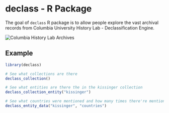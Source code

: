 
<!-- README.md is generated from README.Rmd. Please edit that file -->

# declass - R Package

The goal of `declass` R package is to allow people explore the vast
archival records from Columbia University History Lab - Declassification
Engine.

![Columbia History Lab Archives](../history_lab_archives.png)

## Example

``` r
library(declass)

# See what collections are there
declass_collection()

# See what entities are there the in the kissinger collection
declass_collection_entity("kissinger")

# See what countries were mentioned and how many times there're mentioned in the kissinger collection
declass_entity_data("kissinger", "countries")
```
